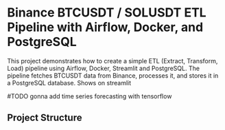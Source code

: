 # Binance BTCUSDT / SOLUSDT ETL Pipeline with Airflow, Docker, and PostgreSQL

This project demonstrates how to create a simple ETL (Extract, Transform, Load) pipeline using Airflow, Docker, Streamlit and PostgreSQL. The pipeline fetches BTCUSDT data from Binance, processes it, and stores it in a PostgreSQL database. Shows on streamlit

#TODO gonna add time series forecasting with tensorflow
## Project Structure

